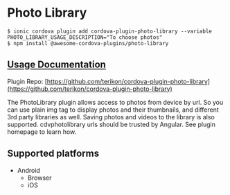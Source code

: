 # Photo Library

```text
$ ionic cordova plugin add cordova-plugin-photo-library --variable PHOTO_LIBRARY_USAGE_DESCRIPTION="To choose photos"
$ npm install @awesome-cordova-plugins/photo-library
```

## [Usage Documentation](https://danielsogl.gitbook.io/awesome-cordova-plugins/plugins/photo-library/)

Plugin Repo: [https://github.com/terikon/cordova-plugin-photo-library](https://github.com/terikon/cordova-plugin-photo-library)

The PhotoLibrary plugin allows access to photos from device by url. So you can use plain img tag to display photos and their thumbnails, and different 3rd party libraries as well. Saving photos and videos to the library is also supported. cdvphotolibrary urls should be trusted by Angular. See plugin homepage to learn how.

## Supported platforms

* Android
  * Browser
  * iOS

